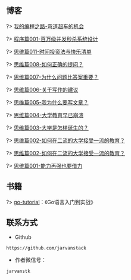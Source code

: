 ## 博客

?> [我的编程之路-弯道超车的机会](throught/chance.md)

?> [程序篇001-百万级并发秒杀系统设计](https://mp.weixin.qq.com/s/w5akaUb0ZYhPWCDYxixjlA)

?> [思维篇011-时间投资法与快乐清单](https://mp.weixin.qq.com/s/Q9w49AOLfgpGv1FLg2pJnA)


?> [思维篇008-如何正确的提问？](https://mp.weixin.qq.com/s/aBNqYTxsUAwTxlKJrD5mRA)

?> [思维篇007-为什么问题比答案重要？](https://mp.weixin.qq.com/s/zex8AOwGV1xzxfLpRluCHA)


?> [思维篇006-关于写作的建议](https://mp.weixin.qq.com/s/537d3HGsk_gsg4jF356cJQ)

?> [思维篇005-我为什么要写文章？](https://mp.weixin.qq.com/s/nFqWtMLnYlytYOS3z3cMfg)

?> [思维篇004-大学教育早已崩溃](https://mp.weixin.qq.com/s/NAqTTEdAE0DzJ7rspv8ATA)

?> [思维篇003-大学是怎样诞生的？](https://mp.weixin.qq.com/s/yAnOkPj5m6aW_8EJJfuniw)


?> [思维篇002-如何在二流的大学接受一流的教育？](https://mp.weixin.qq.com/s/rxWOgcbNeGk4ZwbvLqiiew)



?> [思维篇002-如何在二流的大学接受一流的教育？](https://mp.weixin.qq.com/s/rxWOgcbNeGk4ZwbvLqiiew)



?> [思维篇001-能力再强也要借力](https://mp.weixin.qq.com/s/m1wzGjoCdZe8IgUYtUBcxg)






## 书籍

?> [go-tutorial](https://www.jarvans.com/go-tutorial/#/)：《Go语言入门到实战》



## 联系方式

* Github

```text
https://github.com/jarvanstack
```

* 作者微信号：

```text
jarvanstk
```